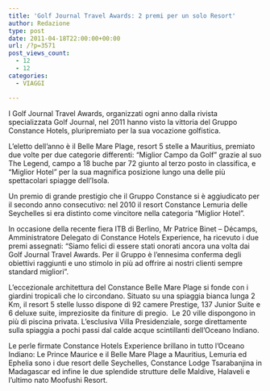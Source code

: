 ```yaml
---
title: 'Golf Journal Travel Awards: 2 premi per un solo Resort'
author: Redazione
type: post
date: 2011-04-18T22:00:00+00:00
url: /?p=3571
post_views_count:
  - 12
  - 12
categories:
  - VIAGGI

---
```

I Golf Journal Travel Awards, organizzati ogni anno dalla rivista specializzata Golf Journal, nel 2011 hanno visto la vittoria del Gruppo Constance Hotels, pluripremiato per la sua vocazione golfistica.

L&rsquo;eletto dell&rsquo;anno &egrave; il Belle Mare Plage, resort 5 stelle a Mauritius, premiato due volte per due categorie differenti: &ldquo;Miglior Campo da Golf&rdquo; grazie al suo The Legend, campo a 18 buche par 72 giunto al terzo posto in classifica, e &ldquo;Miglior Hotel&rdquo; per la sua magnifica posizione lungo una delle pi&ugrave; spettacolari spiagge dell&rsquo;Isola.

Un premio di grande prestigio che il Gruppo Constance si &egrave; aggiudicato per il secondo anno consecutivo: nel 2010 il resort Constance Lemuria delle Seychelles si era distinto come vincitore nella categoria &ldquo;Miglior Hotel&rdquo;.

In occasione della recente fiera ITB di Berlino, Mr Patrice Binet &#8211; D&eacute;camps, Amministratore Delegato di Constance Hotels Experience, ha ricevuto i due premi assegnati: &ldquo;Siamo felici di essere stati onorati ancora una volta dai Golf Journal Travel Awards. Per il Gruppo &egrave; l&rsquo;ennesima conferma degli obiettivi raggiunti e uno stimolo in pi&ugrave; ad offrire ai nostri clienti sempre standard migliori&rdquo;.

L&#8217;eccezionale architettura del Constance Belle Mare Plage si fonde con i giardini tropicali che lo circondano. Situato su una spiaggia bianca lunga 2 Km, il resort 5 stelle lusso dispone di 92 camere Prestige, 137 Junior Suite e 6 deluxe suite, impreziosite da finiture di pregio.&nbsp; Le 20 ville dispongono in pi&ugrave; di piscina privata. L&#8217;esclusiva Villa Presidenziale, sorge direttamente sulla spiaggia a pochi passi dal calde acque scintillanti dell&#8217;Oceano Indiano.

Le perle firmate Constance Hotels Experience brillano in tutto l&rsquo;Oceano Indiano: Le Prince Maurice e il Belle Mare Plage a Mauritius, Lemuria ed Ephelia sono i due resort delle Seychelles, Constance Lodge Tsarabanjina in Madagascar ed infine le due splendide strutture delle Maldive, Halaveli e l&rsquo;ultimo nato Moofushi Resort.  
&nbsp;